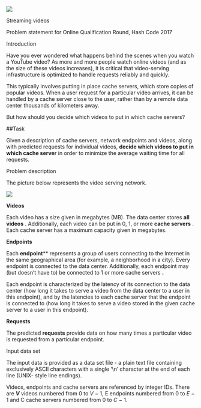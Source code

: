 ![](resources/hashcode2017\_qualification\_task.001.png)

Streaming   videos

Problem   statement   for   Online   Qualification   Round,   Hash   Code   2017


Introduction

Have you ever wondered what happens behind the scenes when you watch a YouTube video? As more and  more  people  watch  online  videos  (and  as  the  size  of  these  videos  increases),  it  is  critical  that video-serving   infrastructure   is   optimized   to   handle   requests   reliably   and   quickly. 

This typically involves putting in place cache servers, which store copies of popular videos. When a user request for a particular video arrives, it can be handled by a cache server close to the user, rather than by a remote   data   center   thousands   of   kilometers   away. 

But   how   should   you   decide   which   videos   to   put   in   which   cache   servers? 

##Task

Given a description of cache servers, network endpoints and videos, along with predicted requests for individual videos,  **decide which videos to put in which cache server** in order to minimize the average waiting   time   for   all   requests. 

Problem   description

The   picture   below   represents   the   video   serving   network. 

![](resources/hashcode2017\_qualification\_task.002.png)

**Videos**

Each video has a size given in megabytes (MB). The data center stores **all**  **videos** . Additionally, each video can  be  put  in  0,  1,  or  more  **cache  servers** .  Each  cache  server  has  a  maximum  capacity  given  in megabytes. 

**Endpoints**

Each **endpoint****   represents a group of users connecting to the Internet in the same geographical area (for example, a neighborhood in a city). Every endpoint is connected to the data center. Additionally, each endpoint   may   (but   doesn’t   have   to)   be   connected   to   1   or   more   cache   servers **.** 

Each endpoint is characterized by the latency of its connection to the data center (how long it takes to serve a video from the data center to a user in this endpoint), and by the latencies to each cache server that the endpoint is connected to (how long it takes to serve a video stored in the given cache server to a user in this   endpoint). 

**Requests**

The predicted  **requests** provide data on how many times a particular video is requested from a particular endpoint. 

Input   data   set

The input data is provided as a data set file - a plain text file containing exclusively ASCII characters with a single   ‘\n’   character   at   the   end   of   each   line   (UNIX- style   line   endings). 

Videos, endpoints and cache servers are referenced by integer IDs. There are  ***V*** videos numbered from 0 to   *V* − 1,   E   endpoints   numbered   from   0   to   *E* − 1   and   C   cache   servers   numbered   from   0   to   *C* − 1. 
